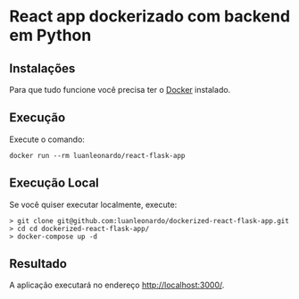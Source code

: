 # React app dockerizado com backend em Python

## Instalações

Para que tudo funcione você precisa ter o [Docker](https://www.docker.com/) instalado.

## Execução

Execute o comando:

```
docker run --rm luanleonardo/react-flask-app
```

## Execução Local

Se você quiser executar localmente, execute:

```
> git clone git@github.com:luanleonardo/dockerized-react-flask-app.git
> cd cd dockerized-react-flask-app/
> docker-compose up -d
```

## Resultado 

A aplicação executará no endereço [http://localhost:3000/](http://localhost:3000/).
